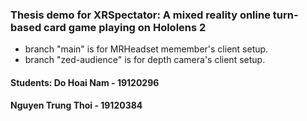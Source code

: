 ﻿### Thesis demo for XRSpectator: A mixed reality online turn-based card game playing on Hololens 2 
- branch "main" is for MRHeadset memember's client setup.
- branch "zed-audience" is for depth camera's client setup.

#### Students: Do Hoai Nam - 19120296
####           Nguyen Trung Thoi - 19120384
